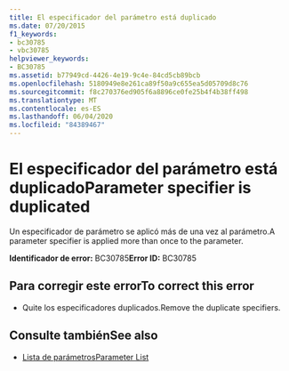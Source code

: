 ```yaml
---
title: El especificador del parámetro está duplicado
ms.date: 07/20/2015
f1_keywords:
- bc30785
- vbc30785
helpviewer_keywords:
- BC30785
ms.assetid: b77949cd-4426-4e19-9c4e-84cd5cb89bcb
ms.openlocfilehash: 5180949e8e261ca89f50a9c655ea5d05709d8c76
ms.sourcegitcommit: f8c270376ed905f6a8896ce0fe25b4f4b38ff498
ms.translationtype: MT
ms.contentlocale: es-ES
ms.lasthandoff: 06/04/2020
ms.locfileid: "84389467"
---
```

# <a name="parameter-specifier-is-duplicated"></a><span data-ttu-id="6d641-102">El especificador del parámetro está duplicado</span><span class="sxs-lookup"><span data-stu-id="6d641-102">Parameter specifier is duplicated</span></span>
<span data-ttu-id="6d641-103">Un especificador de parámetro se aplicó más de una vez al parámetro.</span><span class="sxs-lookup"><span data-stu-id="6d641-103">A parameter specifier is applied more than once to the parameter.</span></span>  
  
 <span data-ttu-id="6d641-104">**Identificador de error:** BC30785</span><span class="sxs-lookup"><span data-stu-id="6d641-104">**Error ID:** BC30785</span></span>  
  
## <a name="to-correct-this-error"></a><span data-ttu-id="6d641-105">Para corregir este error</span><span class="sxs-lookup"><span data-stu-id="6d641-105">To correct this error</span></span>  
  
- <span data-ttu-id="6d641-106">Quite los especificadores duplicados.</span><span class="sxs-lookup"><span data-stu-id="6d641-106">Remove the duplicate specifiers.</span></span>  
  
## <a name="see-also"></a><span data-ttu-id="6d641-107">Consulte también</span><span class="sxs-lookup"><span data-stu-id="6d641-107">See also</span></span>

- [<span data-ttu-id="6d641-108">Lista de parámetros</span><span class="sxs-lookup"><span data-stu-id="6d641-108">Parameter List</span></span>](../language-reference/statements/parameter-list.md)
